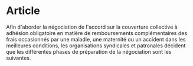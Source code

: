 # Article

  
Afin d'aborder la négociation de l'accord sur la couverture collective à adhésion obligatoire en matière de remboursements complémentaires des frais occasionnés par une maladie, une maternité ou un accident dans les meilleures conditions, les organisations syndicales et patronales décident que les différentes phases de préparation de la négociation sont les suivantes.

